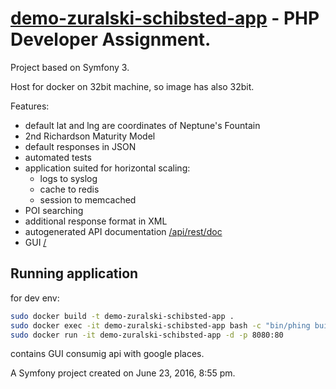# [demo-zuralski-schibsted-app](http://demo-zuralski-schibsted-app.dev/) - PHP Developer Assignment. 

Project based on Symfony 3.

Host for docker on 32bit machine, so image has also 32bit.

Features:
- default lat and lng are coordinates of Neptune's Fountain
- 2nd Richardson   Maturity   Model
- default responses in JSON
- automated tests
- application suited for horizontal scaling:
    - logs to syslog
    - cache to redis
    - session to memcached
- POI searching
- additional response format in XML
- auto­generated API documentation [/api/rest/doc](http://demo-zuralski-schibsted-app.dev/api/rest/doc)
- GUI [/](http://demo-zuralski-schibsted-app.dev/)

## Running application

for dev env:
```bash
sudo docker build -t demo-zuralski-schibsted-app .
sudo docker exec -it demo-zuralski-schibsted-app bash -c "bin/phing build:dev"
sudo docker run -it demo-zuralski-schibsted-app -d -p 8080:80
```








contains GUI consumig api with google places.

A Symfony project created on June 23, 2016, 8:55 pm.